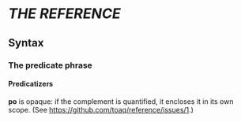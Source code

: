 # ***THE REFERENCE***

<!-- If you add a point under a heading that's commented out, be sure
     to uncomment *both* it *and* all headings this heading is
     contained within. -->

<!-- ## Phonology -->

<!-- ### Consonants -->

<!-- ### Vowels -->

<!-- ### The syllable -->

## Syntax

<!-- ### The tones -->

<!-- #### Pronunciation of two-part tones in diphthongs -->

<!-- #### Pronunciation of the neutral tone -->

<!-- #### Tone functions -->

<!-- ### Sentence structure -->

<!-- ### Fragmental sentences -->

### The predicate phrase

<!-- #### Simple predicates -->

<!-- #### Serial predicates -->

<!-- #### Names -->

<!-- #### Quotations -->

<!-- #### Compound predicates -->

<!-- ##### Borrowings -->

<!-- #### Personal reference predicates -->

<!-- #### Numbers -->

<!-- ##### Bigger numbers -->

<!-- ##### Inexact quantities -->

<!-- ##### Ordinal numbers -->

#### Predicatizers

**po** is opaque: if the complement is quantified, it encloses it in its own scope. (See <https://github.com/toaq/reference/issues/1>.)

<!-- ### Terms -->

<!-- #### Argument phrases -->

<!-- ##### Concrete arguments -->

<!-- ##### Content clauses -->

<!-- ###### Properties -->

<!-- ##### Relative clauses -->

<!-- ##### Linking words -->

<!-- #### Prepositional phrases -->

<!-- #### Adverbs -->

<!-- ### Function words -->

<!-- #### Illocution markers -->

<!-- #### The prenex -->

<!-- ##### Topical prenex -->

<!-- ##### Applied prenex -->

<!-- #### Prefixes -->

<!-- ##### Quantifiers -->

<!-- ##### Interrogative prefixes -->

<!-- ##### Statement prefixes -->

<!-- #### Conjunctions -->

<!-- ##### Termsets -->

<!-- #### Free modifiers -->

<!-- ##### Interjections -->

<!-- ##### Parentheticals -->

<!-- ##### Incidental clauses -->

<!-- ##### The vocative -->

<!-- #### Sentence prefixes -->

